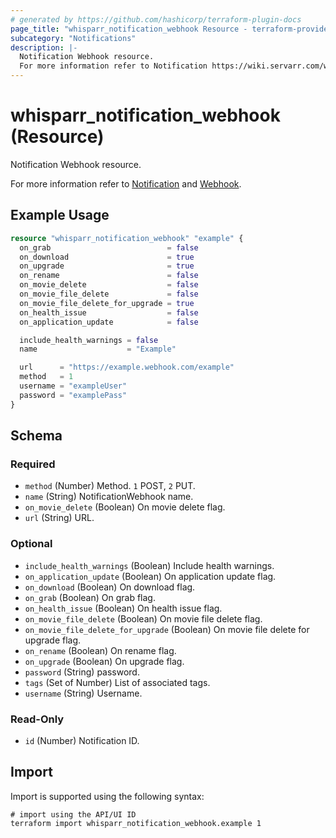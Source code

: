 ```yaml
---
# generated by https://github.com/hashicorp/terraform-plugin-docs
page_title: "whisparr_notification_webhook Resource - terraform-provider-whisparr"
subcategory: "Notifications"
description: |-
  Notification Webhook resource.
  For more information refer to Notification https://wiki.servarr.com/whisparr/settings#connect and Webhook https://wiki.servarr.com/whisparr/supported#webhook.
---
```


# whisparr_notification_webhook (Resource)

<!-- subcategory:Notifications -->Notification Webhook resource.
For more information refer to [Notification](https://wiki.servarr.com/whisparr/settings#connect) and [Webhook](https://wiki.servarr.com/whisparr/supported#webhook).

## Example Usage

```terraform
resource "whisparr_notification_webhook" "example" {
  on_grab                          = false
  on_download                      = true
  on_upgrade                       = true
  on_rename                        = false
  on_movie_delete                  = false
  on_movie_file_delete             = false
  on_movie_file_delete_for_upgrade = true
  on_health_issue                  = false
  on_application_update            = false

  include_health_warnings = false
  name                    = "Example"

  url      = "https://example.webhook.com/example"
  method   = 1
  username = "exampleUser"
  password = "examplePass"
}
```

<!-- schema generated by tfplugindocs -->
## Schema

### Required

- `method` (Number) Method. `1` POST, `2` PUT.
- `name` (String) NotificationWebhook name.
- `on_movie_delete` (Boolean) On movie delete flag.
- `url` (String) URL.

### Optional

- `include_health_warnings` (Boolean) Include health warnings.
- `on_application_update` (Boolean) On application update flag.
- `on_download` (Boolean) On download flag.
- `on_grab` (Boolean) On grab flag.
- `on_health_issue` (Boolean) On health issue flag.
- `on_movie_file_delete` (Boolean) On movie file delete flag.
- `on_movie_file_delete_for_upgrade` (Boolean) On movie file delete for upgrade flag.
- `on_rename` (Boolean) On rename flag.
- `on_upgrade` (Boolean) On upgrade flag.
- `password` (String) password.
- `tags` (Set of Number) List of associated tags.
- `username` (String) Username.

### Read-Only

- `id` (Number) Notification ID.

## Import

Import is supported using the following syntax:

```shell
# import using the API/UI ID
terraform import whisparr_notification_webhook.example 1
```
